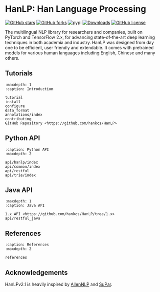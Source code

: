 # HanLP: Han Language Processing

[![GitHub stars](https://img.shields.io/github/stars/hankcs/HanLP)](https://github.com/hankcs/HanLP/stargazers) [![GitHub forks](https://img.shields.io/github/forks/hankcs/HanLP)](https://github.com/hankcs/HanLP/network) ![pypi](https://img.shields.io/pypi/v/HanLP) [![Downloads](https://pepy.tech/badge/HanLP)](https://pepy.tech/project/HanLP) [![GitHub license](https://img.shields.io/github/license/hankcs/HanLP)](https://github.com/hankcs/HanLP/blob/master/LICENSE)

The multilingual NLP library for researchers and companies, built on PyTorch and TensorFlow 2.x, for advancing 
state-of-the-art deep learning techniques in both academia and industry. HanLP was designed from day one to be 
efficient, user friendly and extendable. It comes with pretrained models for various human languages 
including English, Chinese and many others.



## Tutorials

```{toctree}
:maxdepth: 1
:caption: Introduction

tutorial
install
configure
data_format
annotations/index
contributing
GitHub Repository <https://github.com/hankcs/HanLP>
```

## Python API

```{toctree}
:caption: Python API
:maxdepth: 2

api/hanlp/index
api/common/index
api/restful
api/trie/index
```

## Java API

```{toctree}
:maxdepth: 1
:caption: Java API

1.x API <https://github.com/hankcs/HanLP/tree/1.x>
api/restful_java
```

## References

```{toctree}
:caption: References
:maxdepth: 2

references
```


## Acknowledgements

HanLPv2.1 is heavily inspired by [AllenNLP](https://allennlp.org/) and [SuPar](https://pypi.org/project/supar/). 

[pypi-badge]: https://img.shields.io/pypi/v/hanlp.svg
[pypi-link]: https://pypi.org/project/hanlp

